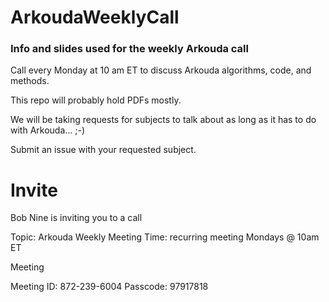 # ArkoudaWeeklyCall
### Info and slides used for the weekly Arkouda call

Call every Monday at 10 am ET to discuss Arkouda algorithms, code, and methods.

This repo will probably hold PDFs mostly.

We will be taking requests for subjects to talk about as long as it has to do with Arkouda... ;-)

Submit an issue with your requested subject.

# Invite

Bob Nine is inviting you to a call

Topic: Arkouda Weekly Meeting
Time: recurring meeting Mondays @ 10am ET

Meeting

Meeting ID: 872-239-6004
Passcode: 97917818
